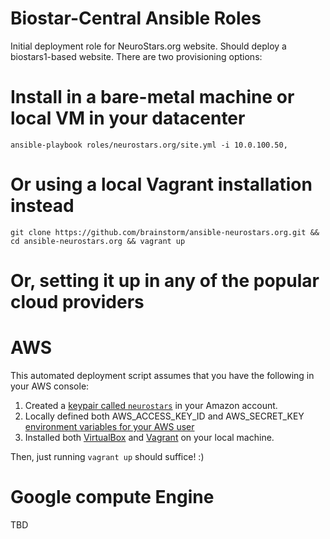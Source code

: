 Biostar-Central Ansible Roles
=============================

Initial deployment role for NeuroStars.org website. Should deploy a biostars1-based website. There are two provisioning options:

Install in a bare-metal machine or local VM in your datacenter
==============================================================


    ansible-playbook roles/neurostars.org/site.yml -i 10.0.100.50,


Or using a local Vagrant installation instead
=============================================

    git clone https://github.com/brainstorm/ansible-neurostars.org.git && cd ansible-neurostars.org && vagrant up

Or, setting it up in any of the popular cloud providers
=======================================================

AWS
===

This automated deployment script assumes that you have the following in your AWS console:

1. Created a [keypair called `neurostars`](https://console.aws.amazon.com/ec2/v2/home?region=eu-west-1#KeyPairs:) in your Amazon account.
2. Locally defined both AWS_ACCESS_KEY_ID and AWS_SECRET_KEY [environment variables for your AWS user](https://console.aws.amazon.com/iam/home?region=eu-west-1#users)
3. Installed both [VirtualBox](https://www.virtualbox.org/) and [Vagrant](http://www.vagrantup.com/) on your local machine.

Then, just running `vagrant up` should suffice! :)

Google compute Engine
=====================

TBD
